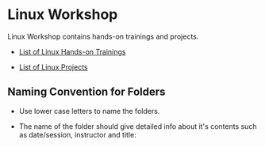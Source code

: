 # Linux Workshop

Linux Workshop contains hands-on trainings and projects.

- [List of Linux Hands-on Trainings](./Hands-on/README.md)

- [List of Linux Projects](./projects/README.md)


## Naming Convention for Folders 

- Use lower case letters to name the folders.

- The name of the folder should give detailed info about it's contents such as date/session, instructor and title:
